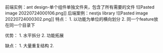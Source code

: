 前端实例：ant design-单个组件单独文件夹，包含了所有需要的文件
![[Pasted image 20220724000106.png]]
后端案例：nestjs library
![[Pasted image 20220724000302.png]]
特点：
	1. 以功能为单位的横向划分
	2. 同一个feature放在同一个目录下

优势：
	1. 水平拆分
	2. 功能拓展

缺点：
	1. 大量重复结构
	2.  
